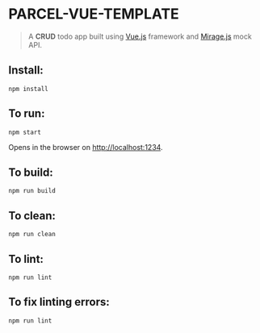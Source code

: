 # PARCEL-VUE-TEMPLATE

> A **CRUD** todo app built using [Vue.js](https://vuejs.org/) framework and [Mirage.js](https://miragejs.com/) mock API.

## Install:

```
npm install
```

## To run:

```
npm start
```

Opens in the browser on [http://localhost:1234](http://localhost:1234).

## To build:

```
npm run build
```

## To clean:

```
npm run clean
```

## To lint:

```
npm run lint
```

## To fix linting errors:

```
npm run lint
```
